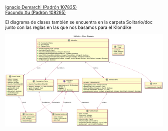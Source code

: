 [Ignacio Demarchi (Padrón 107835)](https://github.com/IgnacioDemarchi)  
[Facundo Xu (Padrón 108295)](https://github.com/FacundoXu)

El diagrama de clases también se encuentra en la carpeta Solitario/doc junto con las reglas en las que nos basamos para el Klondike



![Image Alt Text](Solitario/doc/class-diagram.png)
